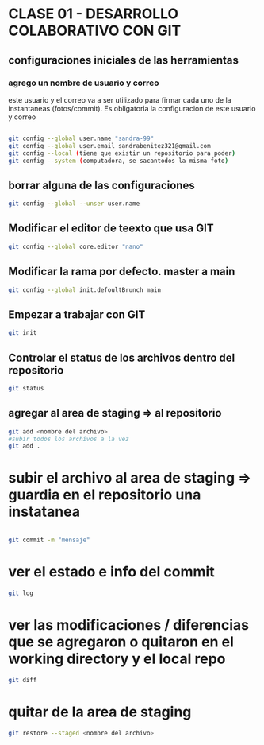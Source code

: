 # CLASE 01 - DESARROLLO COLABORATIVO CON GIT

## configuraciones iniciales de las herramientas

### agrego un nombre de usuario y correo
este usuario y el correo va a ser utilizado para firmar cada uno de la instantaneas (fotos/commit). 
Es obligatoria la configuracion de este usuario y correo

```sh

git config --global user.name "sandra-99"
git config --global user.email sandrabenitez321@gmail.com
git config --local (tiene que existir un repositorio para poder)
git config --system (computadora, se sacantodos la misma foto)
```


## borrar alguna de las configuraciones 

```sh
git config --global --unser user.name
```

## Modificar el editor de teexto que usa GIT

```sh
git config --global core.editor "nano"
```

## Modificar la rama por defecto. master a main 

```sh
git config --global init.defoultBrunch main
```

## Empezar a trabajar con GIT 

```sh
git init
```

## Controlar el status de los archivos dentro del repositorio

```sh
git status
```


## agregar al area de staging => al repositorio 
```sh
git add <nombre del archivo>
#subir todos los archivos a la vez
git add . 

```

# subir el archivo al area de staging => guardia en el repositorio una instatanea
```sh

git commit -m "mensaje"
```


# ver el estado e info del commit
```sh
git log
```   

# ver las modificaciones / diferencias que se agregaron o quitaron en el working directory y el local repo

```sh
git diff
```
 # quitar de la area de staging 
  ```sh
  git restore --staged <nombre del archivo>
  ```




